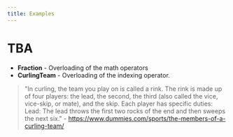 ```yaml
---
title: Examples
---
```

# TBA

- **Fraction** - Overloading of the math operators
- **CurlingTeam** - Overloading of the indexing operator.

> "In curling, the team you play on is called a rink. The rink is made up of four players: the lead, the second, the third (also called the vice, vice-skip, or mate), and the skip. Each player has specific duties: Lead: The lead throws the first two rocks of the end and then sweeps the next six." - https://www.dummies.com/sports/the-members-of-a-curling-team/